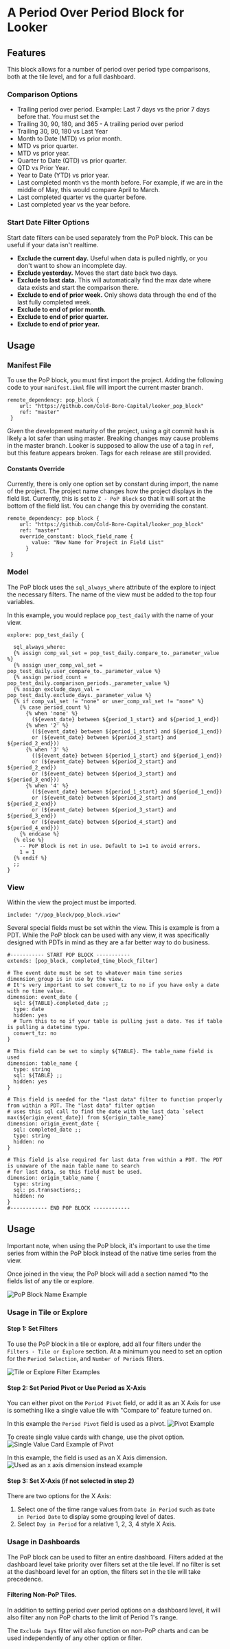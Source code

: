 # A Period Over Period Block for Looker

## Features
This block allows for a number of period over period type comparisons, both at the tile level, and for a full dashboard.

### Comparison Options
* Trailing period over period. Example: Last 7 days vs the prior 7 days before that. You must set the
* Trailing 30, 90, 180, and 365 - A trailing period over period
* Trailing 30, 90, 180 vs Last Year
* Month to Date (MTD) vs prior month.
* MTD vs prior quarter.
* MTD vs prior year.
* Quarter to Date (QTD) vs prior quarter.
* QTD vs Prior Year.
* Year to Date (YTD) vs prior year.
* Last completed month vs the month before. For example, if we are in the middle of May, this would compare April to March.
* Last completed quarter vs the quarter before.
* Last completed year vs the year before.



### Start Date Filter Options
Start date filters can be used separately from the PoP block. This can be useful if your data isn't realtime.
* **Exclude the current day.** Useful when data is pulled nightly, or you don't want to show an incomplete day.
* **Exclude yesterday.** Moves the start date back two days.
* **Exclude to last data.** This will automatically find the max date where data exists and start the comparison there.
* **Exclude to end of prior week.** Only shows data through the end of the last fully completed week.
* **Exclude to end of prior month.**
* **Exclude to end of prior quarter.**
* **Exclude to end of prior year.**


## Usage

### Manifest File
To use the PoP block, you must first import the project. Adding the following code to your `manifest.ikml` file will import the current master branch.

    remote_dependency: pop_block {
        url: "https://github.com/Cold-Bore-Capital/looker_pop_block"
        ref: "master"
     }
Given the development maturity of the project, using a git commit hash is likely a lot safer than using master. Breaking changes may cause problems in the master branch. Looker is supposed to allow the use of a tag in `ref`, but this feature appears broken. Tags for each release are still provided.

#### Constants Override
Currently, there is only one option set by constant during import, the name of the project. The project name changes how the project displays in the field list. Currently, this is set to `Z - PoP Block` so that it will sort at the bottom of the field list. You can change this by overriding the constant.

    remote_dependency: pop_block {
        url: "https://github.com/Cold-Bore-Capital/looker_pop_block"
        ref: "master"
        override_constant: block_field_name {
            value: "New Name for Project in Field List"
          }
     }


### Model
The PoP block uses the `sql_always_where` attribute of the explore to inject the necessary filters. The name of the view must be added to the top four variables.

In this example, you would replace `pop_test_daily` with the name of your view.

    explore: pop_test_daily {

      sql_always_where:
      {% assign comp_val_set = pop_test_daily.compare_to._parameter_value %}
      {% assign user_comp_val_set = pop_test_daily.user_compare_to._parameter_value %}
      {% assign period_count = pop_test_daily.comparison_periods._parameter_value %}
      {% assign exclude_days_val = pop_test_daily.exclude_days._parameter_value %}
      {% if comp_val_set != "none" or user_comp_val_set != "none" %}
        {% case period_count %}
          {% when 'none' %}
            (${event_date} between ${period_1_start} and ${period_1_end})
          {% when '2' %}
            ((${event_date} between ${period_1_start} and ${period_1_end})
            or (${event_date} between ${period_2_start} and ${period_2_end}))
          {% when '3' %}
            ((${event_date} between ${period_1_start} and ${period_1_end})
            or (${event_date} between ${period_2_start} and ${period_2_end})
            or (${event_date} between ${period_3_start} and ${period_3_end}))
          {% when '4' %}
            ((${event_date} between ${period_1_start} and ${period_1_end})
            or (${event_date} between ${period_2_start} and ${period_2_end})
            or (${event_date} between ${period_3_start} and ${period_3_end})
            or (${event_date} between ${period_4_start} and ${period_4_end}))
        {% endcase %}
      {% else %}
        -- PoP Block is not in use. Default to 1=1 to avoid errors.
        1 = 1
      {% endif %}
      ;;
    }

### View

Within the view the project must be imported.

    include: "//pop_block/pop_block.view"

Several special fields must be set within the view. This is example is from a PDT. While the PoP block can be used with any view, it was specifically designed with PDTs in mind as they are a far better way to do business.

    #----------- START POP BLOCK -----------
    extends: [pop_block, completed_time_block_filter]

    # The event date must be set to whatever main time series dimension_group is in use by the view.
    # It's very important to set convert_tz to no if you have only a date with no time value.
    dimension: event_date {
      sql: ${TABLE}.completed_date ;;
      type: date
      hidden: yes
      # Turn this to no if your table is pulling just a date. Yes if table is pulling a datetime type.
      convert_tz: no
    }

    # This field can be set to simply ${TABLE}. The table_name field is used
    dimension: table_name {
      type: string
      sql: ${TABLE} ;;
      hidden: yes
    }

    # This field is needed for the "last data" filter to function properly from within a PDT. The "last data" filter option
    # uses this sql call to find the date with the last data `select max(${origin_event_date}) from ${origin_table_name}`
    dimension: origin_event_date {
      sql: completed_date ;;
      type: string
      hidden: no
    }

    # This field is also required for last data from within a PDT. The PDT is unaware of the main table name to search
    # for last data, so this field must be used.
    dimension: origin_table_name {
      type: string
      sql: ps.transactions;;
      hidden: no
    }
    #------------ END POP BLOCK ------------

## Usage

Important note, when using the PoP block, it's important to use the time series from within the PoP block instead of the native time series from the view.

Once joined in the view, the PoP block will add a section named *to the fields list of any tile or explore.

![PoP Block Name Example](docs/period_over_period_block_name_example.png)

### Usage in Tile or Explore

#### Step 1: Set Filters
To use the PoP block in a tile or explore, add all four filters under the `Filters - Tile or Explore` section. At a minimum you need to set an option for the `Period Selection`, and `Number of Periods` filters.

![Tile or Explore Filter Examples](docs/tile_or_explore_filters.png)

#### Step 2: Set Period Pivot or Use Period as X-Axis

You can either pivot on the `Period Pivot` field, or add it as an X Axis for use is something like a single value tile with "Compare to" feature turned on.

In this example the `Period Pivot` field is used as a pivot. 
![Pivot Example](docs/pivot_example.png)

To create single value cards with change, use the pivot option. 
![Single Value Card Example of Pivot](docs/single_value_card_example.png)

In this example, the field is used as an X Axis dimension. 
![Used as an x axis dimension instead example](docs/pivot_used_as_x_axis_example.png)

#### Step 3: Set X-Axis (if not selected in step 2)

There are two options for the X Axis:

1. Select one of the time range values from `Date in Period` such as `Date in Period Date` to display some grouping level of dates. 
2. Select `Day in Period` for a relative 1, 2, 3, 4 style X Axis. 

### Usage in Dashboards 
The PoP block can be used to filter an entire dashboard. Filters added at the dashboard level take priority over filters set at the tile level. If no filter is set at the dashboard level for an option, the filters set in the tile will take precedence.

#### Filtering Non-PoP Tiles.
In addition to setting period over period options on a dashboard level, it will also filter any non PoP charts to the limit of Period 1's range. 

The `Exclude Days` filter will also function on non-PoP charts and can be used independently of any other option or filter.

